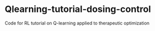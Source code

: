# Qlearning-tutorial-dosing-control
Code for RL tutorial on Q-learning applied to therapeutic optimization
